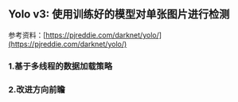 ## Yolo v3: 使用训练好的模型对单张图片进行检测

参考资料：[https://pjreddie.com/darknet/yolo/](https://pjreddie.com/darknet/yolo/)

### 1.基于多线程的数据加载策略


### 2.改进方向前瞻
